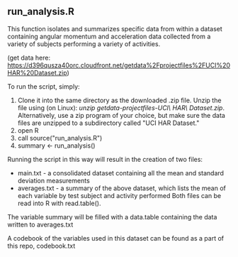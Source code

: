 ## run_analysis.R

This function isolates and summarizes specific data from within a dataset containing 
angular momentum and acceleration data collected from a variety of subjects performing a variety of activities.

(get data here: https://d396qusza40orc.cloudfront.net/getdata%2Fprojectfiles%2FUCI%20HAR%20Dataset.zip)

To run the script, simply:

1. Clone it into the same directory as the downloaded .zip file. Unzip the file using (on Linux): *unzip getdata-projectfiles-UCI\ HAR\ Dataset.zip*. Alternatively, use a zip
program of your choice, but make sure the data files are unzipped to a subdirectory called "UCI HAR Dataset."
2. open R
3. call source("run_analysis.R")
4. summary <- run_analysis()

Running the script in this way will result in the creation of two files:
* main.txt - a consolidated dataset containing all the mean and standard deviation measurements
* averages.txt - a summary of the above dataset, which lists the mean of each variable by test subject and activity performed
Both files can be read into R with read.table().

The variable summary will be filled with a data.table containing the data written to averages.txt

A codebook of the variables used in this dataset can be found as a part of this repo,
codebook.txt